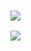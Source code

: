 ### ![](https://github-profile-summary-cards.vercel.app/api/cards/stats?username=TsungPao&theme=github)
![](https://github-profile-summary-cards.vercel.app/api/cards/repos-per-language?username=TsungPao&theme=github)

<!--
**TsungPao/TsungPao** is a ✨ _special_ ✨ repository because its `README.md` (this file) appears on your GitHub profile.

Here are some ideas to get you started:

- 🔭 I’m currently working on ...
- 🌱 I’m currently learning ...
- 👯 I’m looking to collaborate on ...
- 🤔 I’m looking for help with ...
- 💬 Ask me about ...
- 📫 How to reach me: ...
- 😄 Pronouns: ...
- ⚡ Fun fact: ...
-->
